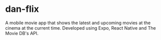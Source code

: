# dan-flix
A mobile movie app that shows the latest and upcoming movies at the cinema at the current time. Developed using Expo, React Native and The Movie DB's API.
